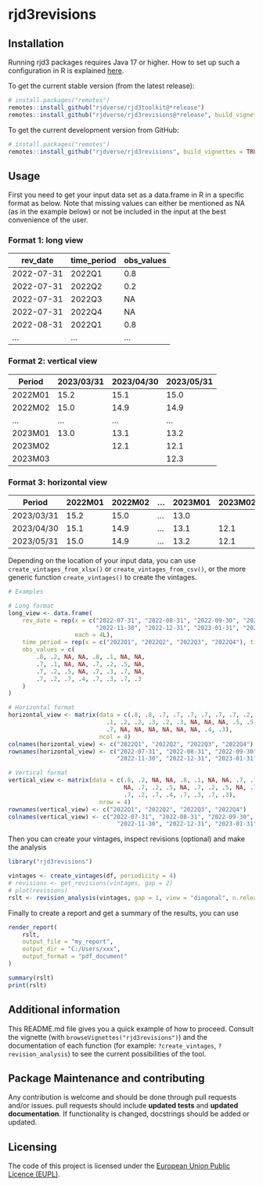 
<!-- README.md is generated from README.Rmd. Please edit that file -->

# rjd3revisions

<!-- badges: start -->
<!-- badges: end -->

## Installation

Running rjd3 packages requires Java 17 or higher. How to set up such a
configuration in R is explained
[here](https://jdemetra-new-documentation.netlify.app/#installing-the-software).

To get the current stable version (from the latest release):

``` r
# install.packages("remotes")
remotes::install_github("rjdverse/rjd3toolkit@*release")
remotes::install_github("rjdverse/rjd3revisions@*release", build_vignettes = TRUE)
```

To get the current development version from GitHub:

``` r
# install.packages("remotes")
remotes::install_github("rjdverse/rjd3revisions", build_vignettes = TRUE)
```

## Usage

First you need to get your input data set as a data.frame in R in a
specific format as below. Note that missing values can either be
mentioned as NA (as in the example below) or not be included in the
input at the best convenience of the user.

### Format 1: long view

| rev_date   | time_period | obs_values |
|------------|-------------|------------|
| 2022-07-31 | 2022Q1      | 0.8        |
| 2022-07-31 | 2022Q2      | 0.2        |
| 2022-07-31 | 2022Q3      | NA         |
| 2022-07-31 | 2022Q4      | NA         |
| 2022-08-31 | 2022Q1      | 0.8        |
| …          | …           | …          |

### Format 2: vertical view

| Period  | 2023/03/31 | 2023/04/30 | 2023/05/31 |
|---------|------------|------------|------------|
| 2022M01 | 15.2       | 15.1       | 15.0       |
| 2022M02 | 15.0       | 14.9       | 14.9       |
| …       | …          | …          | …          |
| 2023M01 | 13.0       | 13.1       | 13.2       |
| 2023M02 |            | 12.1       | 12.1       |
| 2023M03 |            |            | 12.3       |

### Format 3: horizontal view

| Period     | 2022M01 | 2022M02 | …   | 2023M01 | 2023M02 | 2023M03 |
|------------|---------|---------|-----|---------|---------|---------|
| 2023/03/31 | 15.2    | 15.0    | …   | 13.0    |         |         |
| 2023/04/30 | 15.1    | 14.9    | …   | 13.1    | 12.1    |         |
| 2023/05/31 | 15.0    | 14.9    | …   | 13.2    | 12.1    | 12.3    |

Depending on the location of your input data, you can use
`create_vintages_from_xlsx()` or `create_vintages_from_csv()`, or the
more generic function `create_vintages()` to create the vintages.

``` r
# Examples

# Long format
long_view <- data.frame(
    rev_date = rep(x = c("2022-07-31", "2022-08-31", "2022-09-30", "2022-10-31",
                         "2022-11-30", "2022-12-31", "2023-01-31", "2023-02-28"),
                   each = 4L),
    time_period = rep(x = c("2022Q1", "2022Q2", "2022Q3", "2022Q4"), times = 8L),
    obs_values = c(
        .8, .2, NA, NA, .8, .1, NA, NA,
        .7, .1, NA, NA, .7, .2, .5, NA,
        .7, .2, .5, NA, .7, .3, .7, NA,
        .7, .2, .7, .4, .7, .3, .7, .3
    )
)

# Horizontal format
horizontal_view <- matrix(data = c(.8, .8, .7, .7, .7, .7, .7, .7, .2, .1,
                            .1, .2, .2, .3, .2, .3, NA, NA, NA, .5, .5, .7, .7,
                            .7, NA, NA, NA, NA, NA, NA, .4, .3),
                          ncol = 4)
colnames(horizontal_view) <- c("2022Q1", "2022Q2", "2022Q3", "2022Q4")
rownames(horizontal_view) <- c("2022-07-31", "2022-08-31", "2022-09-30", "2022-10-31",
                               "2022-11-30", "2022-12-31", "2023-01-31", "2023-02-28")

# Vertical format
vertical_view <- matrix(data = c(.8, .2, NA, NA, .8, .1, NA, NA, .7, .1, NA,
                                 NA, .7, .2, .5, NA, .7, .2, .5, NA, .7, .3, .7, NA,
                                 .7, .2, .7, .4, .7, .3, .7, .3),
                          nrow = 4)
rownames(vertical_view) <- c("2022Q1", "2022Q2", "2022Q3", "2022Q4")
colnames(vertical_view) <- c("2022-07-31", "2022-08-31", "2022-09-30", "2022-10-31",
                               "2022-11-30", "2022-12-31", "2023-01-31", "2023-02-28")
```

Then you can create your vintages, inspect revisions (optional) and make
the analysis

``` r
library("rjd3revisions")

vintages <- create_vintages(df, periodicity = 4)
# revisions <- get_revisions(vintages, gap = 2)
# plot(revisions)
rslt <- revision_analysis(vintages, gap = 1, view = "diagonal", n.releases = 3)
```

Finally to create a report and get a summary of the results, you can use

``` r
render_report(
    rslt,
    output_file = "my_report",
    output_dir = "C:/Users/xxx",
    output_format = "pdf_document"
)

summary(rslt)
print(rslt)
```

## Additional information

This README.md file gives you a quick example of how to proceed. Consult
the vignette (with `browseVignettes("rjd3revisions")`) and the
documentation of each function (for example: `?create_vintages`,
`?revision_analysis`) to see the current possibilities of the tool.

## Package Maintenance and contributing

Any contribution is welcome and should be done through pull requests
and/or issues. pull requests should include **updated tests** and
**updated documentation**. If functionality is changed, docstrings
should be added or updated.

## Licensing

The code of this project is licensed under the [European Union Public
Licence
(EUPL)](https://joinup.ec.europa.eu/collection/eupl/eupl-text-eupl-12).
